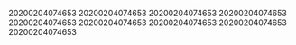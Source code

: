 20200204074653
20200204074653
20200204074653
20200204074653
20200204074653
20200204074653
20200204074653
20200204074653
20200204074653
